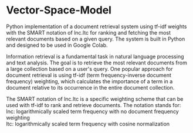 # Vector-Space-Model
Python implementation of a document retrieval system using tf-idf weights with the SMART notation of lnc.ltc for ranking and fetching the most relevant documents based on a given query. The system is built in Python and designed to be used in Google Colab.<br />

Information retrieval is a fundamental task in natural language processing and text analysis. The goal is to retrieve the most relevant documents from a large collection based on a user's query. One popular approach for document retrieval is using tf-idf (term frequency-inverse document frequency) weighting, which calculates the importance of a term in a document relative to its occurrence in the entire document collection.<br />

The SMART notation of lnc.ltc is a specific weighting scheme that can be used with tf-idf to rank and retrieve documents. The notation stands for:<br />
lnc: logarithmically scaled term frequency with no document frequency weighting<br />
ltc: logarithmically scaled term frequency with cosine normalization
